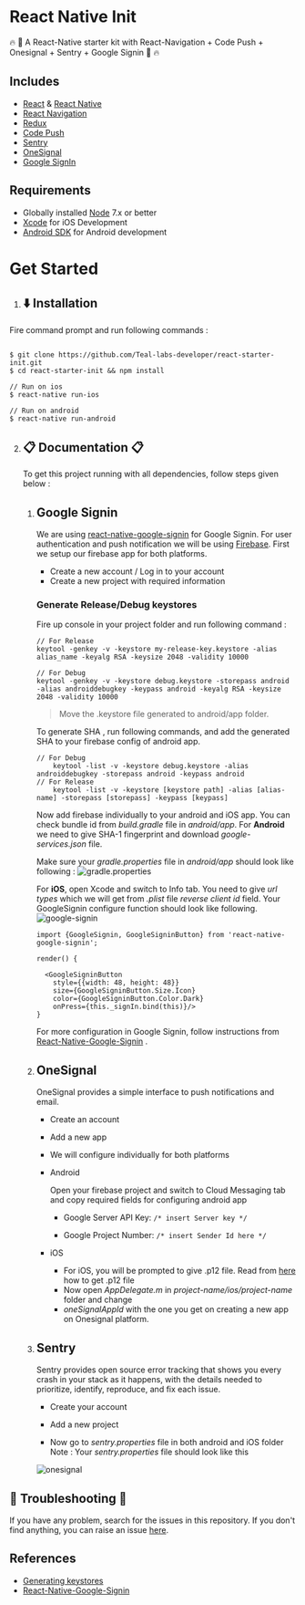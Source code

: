 
# React Native Init
:fire: :tada: A React-Native starter kit with React-Navigation + Code Push + Onesignal + Sentry + Google Signin :tada: :fire:

## Includes
*  [React](https://github.com/facebook/react) & [React Native](https://github.com/facebook/react-native)
*  [React Navigation](https://reactnavigation.org/)
*  [Redux](https://github.com/reactjs/redux)
*  [Code Push](https://github.com/Microsoft/react-native-code-push)
*  [Sentry](https://github.com/getsentry/react-native-sentry)
*  [OneSignal](https://github.com/geektimecoil/react-native-onesignal)
*  [Google SignIn](https://github.com/devfd/react-native-google-signin)
## Requirements
* Globally installed [Node](https://nodejs.org/) 7.x or better
*  [Xcode](https://developer.apple.com/xcode/) for iOS Development
*  [Android SDK](https://developer.android.com/sdk/) for Android development
# Get Started
1.  ## :arrow_down: Installation
Fire command prompt and run following commands :

```

$ git clone https://github.com/Teal-labs-developer/react-starter-init.git
$ cd react-starter-init && npm install

// Run on ios
$ react-native run-ios

// Run on android
$ react-native run-android

```

2.  ## :clipboard: Documentation :clipboard: 
	To get this project running with all dependencies, follow steps given below :
	1. ## Google Signin
		We are using [react-native-google-signin](https://github.com/devfd/react-native-google-signin) for Google Signin. For user authentication and push notification we will be using [Firebase](https://firebase.google.com/). First we setup our firebase app for both platforms.
		* Create a new account / Log in to your account
		* Create a new project with required information
		### Generate  Release/Debug keystores
		Fire up console in your project folder and run following command :
		```
		// For Release  
		keytool -genkey -v -keystore my-release-key.keystore -alias alias_name -keyalg RSA -keysize 2048 -validity 10000

		// For Debug  
		keytool -genkey -v -keystore debug.keystore -storepass android -alias androiddebugkey -keypass android -keyalg RSA -keysize 2048 -validity 10000
		```
		
		> Move the .keystore file generated to android/app folder.  
		
		To generate SHA , run following commands, and add the generated SHA to your firebase config of android app.
		```
		// For Debug   
			keytool -list -v -keystore debug.keystore -alias androiddebugkey -storepass android -keypass android
		// For Release  
			keytool -list -v -keystore [keystore path] -alias [alias-name] -storepass [storepass] -keypass [keypass]
		```

		Now add firebase individually to your android and iOS app. You can check bundle id from _build.gradle_ file in _android/app_. For **Android** we need to give SHA-1 fingerprint and download _google-services.json_ file.
		
		Make sure your *gradle.properties* file in *android/app* should look like following :
		![gradle.properties](https://image.ibb.co/jwtFGn/carbon_1.png)

		
		
		For **iOS**, open Xcode and switch to Info tab. You need to give _url types_ which we will get from *.plist* file _reverse client id_ field. Your GoogleSignin configure function should look like following.
		![google-signin](https://image.ibb.co/fOQ9Rn/googlesignclinetid.png)
		
		```
		import {GoogleSignin, GoogleSigninButton} from 'react-native-google-signin';  
		  
		render() {  
		  
		  <GoogleSigninButton  
		    style={{width: 48, height: 48}}  
		    size={GoogleSigninButton.Size.Icon}  
		    color={GoogleSigninButton.Color.Dark}  
		    onPress={this._signIn.bind(this)}/>
		}
		  ```
		  For more configuration in Google Signin, follow instructions from [React-Native-Google-Signin](https://github.com/devfd/react-native-google-signin) .


	2. ## OneSignal
		OneSignal provides a simple interface to push notifications and email.

		* Create an account

		* Add a new app

		* We will configure individually for both platforms

		* Android

			Open your firebase project and switch to Cloud Messaging tab and copy required fields for configuring android app

			* Google Server API Key: ```/* insert Server key */```

			* Google Project Number: ```/* insert Sender Id here */```

		* iOS

			* For iOS, you will be prompted to give .p12 file. Read from [here](https://support.magplus.com/hc/en-us/articles/203808748-iOS-Creating-a-Distribution-Certificate-and-p12-File) how to get .p12 file
			* Now open *AppDelegate.m* in *project-name/ios/project-name* folder and 		change
			* *oneSignalAppId* with the one you get on creating a new app on Onesignal platform.

	3. ## Sentry
		Sentry provides open source error tracking that shows you every crash in your stack as it happens, with the details needed to prioritize, identify, reproduce, and fix each issue.

		* Create your account

		* Add a new project

		* Now go to *sentry.properties* file in both android and iOS folder
		Note : Your *sentry.properties* file should look like this

		![onesignal](https://image.ibb.co/bSvvGn/carbon.png)


## :poop: Troubleshooting :poop:
If you have any problem, search for the issues in this repository. If you don't find anything, you can raise an issue [here](https://github.com/Teal-labs-developer/react-starter-init/issues).

## References
*  [Generating keystores](https://coderwall.com/p/r09hoq/android-generate-release-debug-keystores)
*  [React-Native-Google-Signin](https://github.com/devfd/react-native-google-signin)
